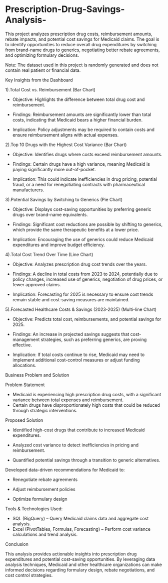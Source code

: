 # Prescription-Drug-Savings-Analysis-
This project analyzes prescription drug costs, reimbursement amounts, rebate impacts, and potential cost savings for Medicaid claims. The goal is to identify opportunities to reduce overall drug expenditures by switching from brand-name drugs to generics, negotiating better rebate agreements, and optimizing formulary decisions.

Note: The dataset used in this project is randomly generated and does not contain real patient or financial data.

Key Insights from the Dashboard

1).Total Cost vs. Reimbursement (Bar Chart)

  *  Objective: Highlights the difference between total drug cost and reimbursement.
  
  *  Findings: Reimbursement amounts are significantly lower than total costs, indicating that Medicaid bears a higher financial burden.

  *  Implication: Policy adjustments may be required to contain costs and ensure reimbursement aligns with actual expenses.

2).Top 10 Drugs with the Highest Cost Variance (Bar Chart)

  *  Objective: Identifies drugs where costs exceed reimbursement amounts.

  *  Findings: Certain drugs have a high variance, meaning Medicaid is paying significantly more out-of-pocket.

  *  Implication: This could indicate inefficiencies in drug pricing, potential fraud, or a need for renegotiating contracts with pharmaceutical manufacturers.

3).Potential Savings by Switching to Generics (Pie Chart)

  *  Objective: Displays cost-saving opportunities by preferring generic drugs over brand-name equivalents.

  *  Findings: Significant cost reductions are possible by shifting to generics, which provide the same therapeutic benefits at a lower price.

  *  Implication: Encouraging the use of generics could reduce Medicaid expenditures and improve budget efficiency.

4).Total Cost Trend Over Time (Line Chart)

  *  Objective: Analyzes prescription drug cost trends over the years.

  *  Findings: A decline in total costs from 2023 to 2024, potentially due to policy changes, increased use of generics, negotiation of drug prices, or fewer approved claims.

  *  Implication: Forecasting for 2025 is necessary to ensure cost trends remain stable and cost-saving measures are maintained.

5).Forecasted Healthcare Costs & Savings (2023-2025) (Multi-line Chart)

  *  Objective: Predicts total cost, reimbursements, and potential savings for 2025.

  *  Findings: An increase in projected savings suggests that cost-management strategies, such as preferring generics, are proving effective.

  *  Implication: If total costs continue to rise, Medicaid may need to implement additional cost-control measures or adjust funding allocations.

Business Problem and Solution

Problem Statement

*  Medicaid is experiencing high prescription drug costs, with a significant variance between total expenses and reimbursement.
*  Certain drugs have disproportionately high costs that could be reduced through strategic interventions.

Proposed Solution

*  Identified high-cost drugs that contribute to increased Medicaid expenditures.

*  Analyzed cost variance to detect inefficiencies in pricing and reimbursement.

*  Quantified potential savings through a transition to generic alternatives.

 Developed data-driven recommendations for Medicaid to:

*  Renegotiate rebate agreements

*  Adjust reimbursement policies

*  Optimize formulary design

Tools & Technologies Used:

*  SQL (BigQuery) – Query Medicaid claims data and aggregate cost analysis.
*  Excel (PivotTables, Formulas, Forecasting) – Perform cost variance calculations and trend analysis.

Conclusion

This analysis provides actionable insights into prescription drug expenditures and potential cost-saving opportunities. By leveraging data analysis techniques, Medicaid and other healthcare organizations can make informed decisions regarding formulary design, rebate negotiations, and cost control strategies.



